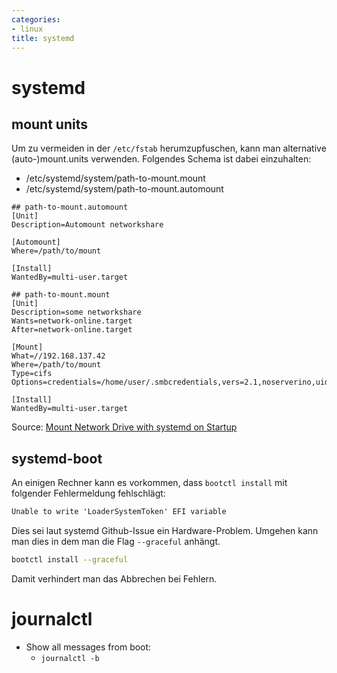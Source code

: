 ```yaml
---
categories:
- linux
title: systemd
---
```


# systemd

## mount units 

Um zu vermeiden in der `/etc/fstab` herumzupfuschen, kann man
alternative (auto-)mount.units verwenden. Folgendes Schema ist dabei
einzuhalten:

-   /etc/systemd/system/path-to-mount.mount
-   /etc/systemd/system/path-to-mount.automount

``` systemd
## path-to-mount.automount
[Unit]
Description=Automount networkshare

[Automount]
Where=/path/to/mount

[Install]
WantedBy=multi-user.target
```

``` systemd
## path-to-mount.mount
[Unit]
Description=some networkshare
Wants=network-online.target
After=network-online.target

[Mount]
What=//192.168.137.42 
Where=/path/to/mount
Type=cifs
Options=credentials=/home/user/.smbcredentials,vers=2.1,noserverino,uid=1000,gid=1000

[Install]
WantedBy=multi-user.target
```

Source: [Mount Network Drive with systemd on
Startup](https://unix.stackexchange.com/questions/684937/mount-network-drive-with-systemd-on-startup/691576#691576)

## systemd-boot

An einigen Rechner kann es vorkommen, dass `bootctl install` mit
folgender Fehlermeldung fehlschlägt:

``` cmd
Unable to write 'LoaderSystemToken' EFI variable
```

Dies sei laut systemd Github-Issue ein Hardware-Problem. Umgehen kann
man dies in dem man die Flag `--graceful` anhängt.

``` bash
bootctl install --graceful
```

Damit verhindert man das Abbrechen bei Fehlern.

# journalctl

- Show all messages from boot:
    - `journalctl -b`
